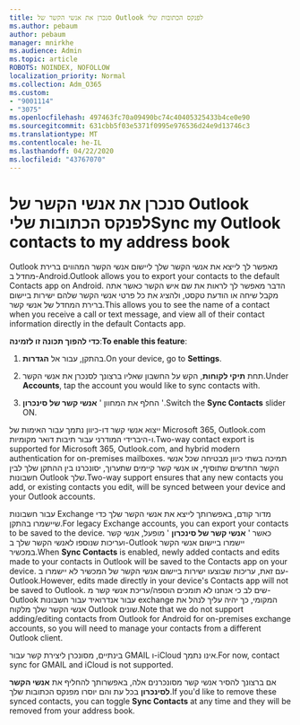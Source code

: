 ```yaml
---
title: סנכרן את אנשי הקשר של Outlook לפנקס הכתובות שלי
ms.author: pebaum
author: pebaum
manager: mnirkhe
ms.audience: Admin
ms.topic: article
ROBOTS: NOINDEX, NOFOLLOW
localization_priority: Normal
ms.collection: Adm_O365
ms.custom:
- "9001114"
- "3075"
ms.openlocfilehash: 497463fc70a09490bc74c40405325433b4ce0e90
ms.sourcegitcommit: 631cbb5f03e5371f0995e976536d24e9d13746c3
ms.translationtype: MT
ms.contentlocale: he-IL
ms.lasthandoff: 04/22/2020
ms.locfileid: "43767070"
---
```

# <a name="sync-my-outlook-contacts-to-my-address-book"></a><span data-ttu-id="2eb62-102">סנכרן את אנשי הקשר של Outlook לפנקס הכתובות שלי</span><span class="sxs-lookup"><span data-stu-id="2eb62-102">Sync my Outlook contacts to my address book</span></span>

<span data-ttu-id="2eb62-103">Outlook מאפשר לך לייצא את אנשי הקשר שלך ליישום אנשי הקשר המהווים ברירת מחדל ב-Android.</span><span class="sxs-lookup"><span data-stu-id="2eb62-103">Outlook allows you to export your contacts to the default Contacts app on Android.</span></span> <span data-ttu-id="2eb62-104">הדבר מאפשר לך לראות את שם איש הקשר כאשר אתה מקבל שיחה או הודעת טקסט, ולהציג את כל פרטי אנשי הקשר שלהם ישירות ביישום ברירת המחדל של אנשי קשר.</span><span class="sxs-lookup"><span data-stu-id="2eb62-104">This allows you to see the name of a contact when you receive a call or text message, and view all of their contact information directly in the default Contacts app.</span></span>
 
<span data-ttu-id="2eb62-105">**כדי להפוך תכונה זו לזמינה**:</span><span class="sxs-lookup"><span data-stu-id="2eb62-105">**To enable this feature**:</span></span>
 
1. <span data-ttu-id="2eb62-106">בהתקן, עבור אל **הגדרות**.</span><span class="sxs-lookup"><span data-stu-id="2eb62-106">On your device, go to **Settings**.</span></span>

2. <span data-ttu-id="2eb62-107">תחת **תיקי לקוחות**, הקש על החשבון שאליו ברצונך לסנכרן את אנשי הקשר.</span><span class="sxs-lookup"><span data-stu-id="2eb62-107">Under **Accounts**, tap the account you would like to sync contacts with.</span></span>

3. <span data-ttu-id="2eb62-108">החלף את המחוון ' **אנשי קשר של סינכרון** '.</span><span class="sxs-lookup"><span data-stu-id="2eb62-108">Switch the **Sync Contacts** slider ON.</span></span>
 
<span data-ttu-id="2eb62-109">ייצוא אנשי קשר דו-כיוון נתמך עבור האימות של Microsoft 365, Outlook.com ו-היברידי המודרני עבור תיבות דואר מקומיות.</span><span class="sxs-lookup"><span data-stu-id="2eb62-109">Two-way contact export is supported for Microsoft 365, Outlook.com, and hybrid modern authentication for on-premises mailboxes.</span></span> <span data-ttu-id="2eb62-110">תמיכה בשתי כיוון מבטיחה שכל אנשי הקשר החדשים שתוסיף, או אנשי קשר קיימים שתערוך, יסונכרנו בין ההתקן שלך לבין חשבונות Outlook שלך.</span><span class="sxs-lookup"><span data-stu-id="2eb62-110">Two-way support ensures that any new contacts you add, or existing contacts you edit, will be synced between your device and your Outlook accounts.</span></span>
 
<span data-ttu-id="2eb62-111">עבור חשבונות Exchange מדור קודם, באפשרותך לייצא את אנשי הקשר שלך כדי שיישמרו בהתקן.</span><span class="sxs-lookup"><span data-stu-id="2eb62-111">For legacy Exchange accounts, you can export your contacts to be saved to the device.</span></span> <span data-ttu-id="2eb62-112">כאשר ' **אנשי קשר של סינכרון** ' מופעל, אנשי קשר ועריכות שנוספו לאנשי הקשר שלך ב-Outlook יישמרו ביישום אנשי הקשר במכשיר.</span><span class="sxs-lookup"><span data-stu-id="2eb62-112">When **Sync Contacts** is enabled, newly added contacts and edits made to your contacts in Outlook will be saved to the Contacts app on your device.</span></span> <span data-ttu-id="2eb62-113">עם זאת, עריכות שבוצעו ישירות ביישום אנשי הקשר של המכשיר לא יישמרו ב-Outlook.</span><span class="sxs-lookup"><span data-stu-id="2eb62-113">However, edits made directly in your device's Contacts app will not be saved to Outlook.</span></span> <span data-ttu-id="2eb62-114">שים לב כי אנחנו לא תומכים הוספה/עריכת אנשי קשר מ-Outlook עבור אנדרואיד עבור חשבונות exchange המקומי, כך יהיה עליך לנהל את אנשי הקשר שלך מלקוח Outlook שונים.</span><span class="sxs-lookup"><span data-stu-id="2eb62-114">Note that we do not support adding/editing contacts from Outlook for Android for on-premises exchange accounts, so you will need to manage your contacts from a different Outlook client.</span></span>
 
<span data-ttu-id="2eb62-115">בינתיים, מסונכרן ליצירת קשר עבור GMAIL ו-iCloud אינו נתמך.</span><span class="sxs-lookup"><span data-stu-id="2eb62-115">For now, contact sync for GMAIL and iCloud is not supported.</span></span>
 
<span data-ttu-id="2eb62-116">אם ברצונך להסיר אנשי קשר מסונכרנים אלה, באפשרותך להחליף את **אנשי הקשר לסינכרון** בכל עת והם יוסרו מפנקס הכתובות שלך.</span><span class="sxs-lookup"><span data-stu-id="2eb62-116">If you'd like to remove these synced contacts, you can toggle **Sync Contacts** at any time and they will be removed from your address book.</span></span>
